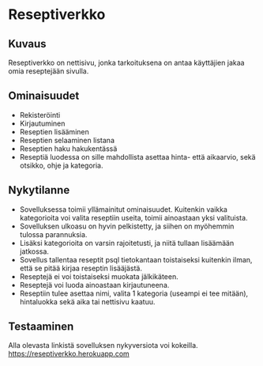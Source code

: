 # Reseptiverkko

## Kuvaus
Reseptiverkko on nettisivu, jonka tarkoituksena on antaa käyttäjien jakaa omia reseptejään sivulla.

## Ominaisuudet
- Rekisteröinti
- Kirjautuminen
- Reseptien lisääminen
- Reseptien selaaminen listana
- Reseptien haku hakukentässä
- Reseptiä luodessa on sille mahdollista asettaa hinta- että aikaarvio, sekä otsikko, ohje ja kategoria.

## Nykytilanne
- Sovelluksessa toimii yllämainitut ominaisuudet. Kuitenkin vaikka kategorioita voi valita reseptiin useita, toimii ainoastaan yksi valituista.
- Sovelluksen ulkoasu on hyvin pelkistetty, ja siihen on myöhemmin tulossa parannuksia.
- Lisäksi kategorioita on varsin rajoitetusti, ja niitä tullaan lisäämään jatkossa.
- Sovellus tallentaa reseptit psql tietokantaan toistaiseksi kuitenkin ilman, että se pitää kirjaa reseptin lisääjästä.
- Reseptejä ei voi toistaiseksi muokata jälkikäteen.
- Reseptejä voi luoda ainoastaan kirjautuneena.
- Reseptiin tulee asettaa nimi, valita 1 kategoria (useampi ei tee mitään), hintaluokka sekä aika tai nettisivu kaatuu.

## Testaaminen
Alla olevasta linkistä sovelluksen nykyversiota voi kokeilla.
https://reseptiverkko.herokuapp.com

